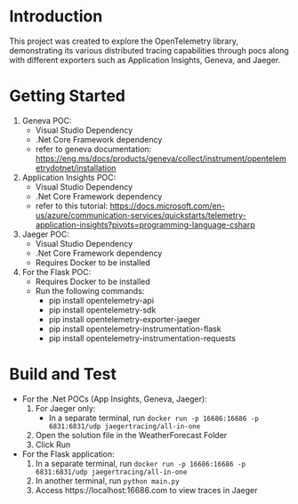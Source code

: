 # Introduction 
This project was created to explore the OpenTelemetry library, demonstrating its various distributed tracing capabilities through pocs along with different exporters such as Application Insights, Geneva, and Jaeger. 

# Getting Started
1. Geneva POC:
    - Visual Studio Dependency
    - .Net Core Framework dependency
    - refer to geneva documentation: https://eng.ms/docs/products/geneva/collect/instrument/opentelemetrydotnet/installation
2. Application Insights POC:
    - Visual Studio Dependency
    - .Net Core Framework dependency
    - refer to this tutorial: https://docs.microsoft.com/en-us/azure/communication-services/quickstarts/telemetry-application-insights?pivots=programming-language-csharp
3. Jaeger POC:
    - Visual Studio Dependency
    - .Net Core Framework dependency
    - Requires Docker to be installed
4. For the Flask POC:
    - Requires Docker to be installed
    - Run the following commands:
        - pip install opentelemetry-api
        - pip install opentelemetry-sdk
        - pip install opentelemetry-exporter-jaeger
        - pip install opentelemetry-instrumentation-flask
        - pip install opentelemetry-instrumentation-requests

# Build and Test
- For the .Net POCs (App Insights, Geneva, Jaeger): 
    1. For Jaeger only:
        - In a separate terminal, run `docker run -p 16686:16686 -p 6831:6831/udp jaegertracing/all-in-one`
    2. Open the solution file in the WeatherForecast Folder
    3. Click Run
- For the Flask application:
    1. In a separate terminal, run `docker run -p 16686:16686 -p 6831:6831/udp jaegertracing/all-in-one`
    2. In another terminal, run `python main.py`
    3. Access https://localhost:16686.com to view traces in Jaeger
